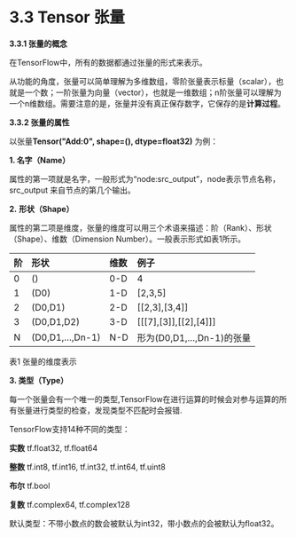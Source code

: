 # 3.3 Tensor 张量

**3.3.1 张量的概念**

在TensorFlow中，所有的数据都通过张量的形式来表示。

从功能的角度，张量可以简单理解为多维数组，零阶张量表示标量（scalar），也就是一个数；一阶张量为向量（vector），也就是一维数组；n阶张量可以理解为一个n维数组。需要注意的是，张量并没有真正保存数字，它保存的是**计算过程**。

**3.3.2 张量的属性**

以张量**Tensor\("Add:0", shape=\(\), dtype=float32\)** 为例：

**1.     名字（Name）**

属性的第一项就是名字，一般形式为“node:src\_output”，node表示节点名称，src\_output 来自节点的第几个输出。

**2.**     **形状（Shape）**

属性的第二项是维度，张量的维度可以用三个术语来描述：阶（Rank）、形状（Shape）、维数（Dimension Number）。一般表示形式如表1所示。

| 阶 | 形状 | 维数 | 例子 |
| :--- | :--- | :--- | :--- |
| 0 | \(\) | 0-D | 4 |
| 1 | \(D0\) | 1-D | \[2,3,5\] |
| 2 | \(D0,D1\) | 2-D | \[\[2,3\],\[3,4\]\] |
| 3 | \(D0,D1,D2\) | 3-D | \[\[\[7\],\[3\]\],\[\[2\],\[4\]\]\] |
| N | \(D0,D1,…,Dn-1\) | N-D | 形为\(D0,D1,…,Dn-1\)的张量 |

表1 张量的维度表示

**3.     类型（Type）**

每一个张量会有一个唯一的类型,TensorFlow在进行运算的时候会对参与运算的所有张量进行类型的检查，发现类型不匹配时会报错.

TensorFlow支持14种不同的类型：

**实数** tf.float32, tf.float64

**整数** tf.int8, tf.int16, tf.int32, tf.int64, tf.uint8

**布尔** tf.bool

**复数** tf.complex64, tf.complex128

默认类型：不带小数点的数会被默认为int32，带小数点的会被默认为float32。

